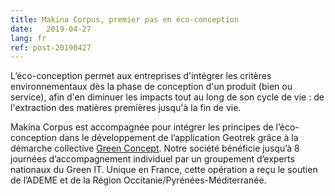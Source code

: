 ```yaml
---
title: Makina Corpus, premier pas en éco-conception
date:   2019-04-27
lang: fr
ref: post-20190427
---
```


L’éco-conception permet aux entreprises d'intégrer les critères environnementaux dès la phase de conception d'un produit (bien ou service), afin d'en diminuer les impacts tout au long de son cycle de vie : de l'extraction des matières premières jusqu'à la fin de vie.

Makina Corpus est accompagnée pour intégrer les principes de l’éco-conception dans le développement de l’application Geotrek grâce à la démarche collective [Green Concept](http://www.greenconcept-innovation.fr/). Notre société bénéficie jusqu’à 8 journées d’accompagnement individuel par un groupement d’experts nationaux du Green IT. Unique en France, cette opération a reçu le soutien de l’ADEME et de la Région Occitanie/Pyrénées-Méditerranée.
